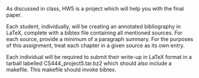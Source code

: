As discussed in class, HW5 is a project which will help you with the final paper.

Each student, individually, will be creating an annotated bibliography in LaTeX, complete with a bibtex file containing all mentioned sources. For each source, provide a minimum of a paragraph summary. For the purposes of this assignment, treat each chapter in a given source as its own entry.

Each individual will be required to submit their write-up in LaTeX format in a tarball labelled CS444_project5.tar.bz2 which should also include a makefile. This makefile should invoke bibtex.
